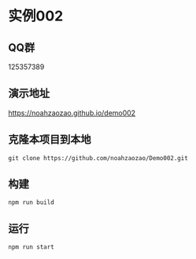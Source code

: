 # 实例002

## QQ群

125357389

## 演示地址

https://noahzaozao.github.io/demo002

## 克隆本项目到本地

```
git clone https://github.com/noahzaozao/Demo002.git
```

## 构建

```
npm run build
```

## 运行

```
npm run start
```

